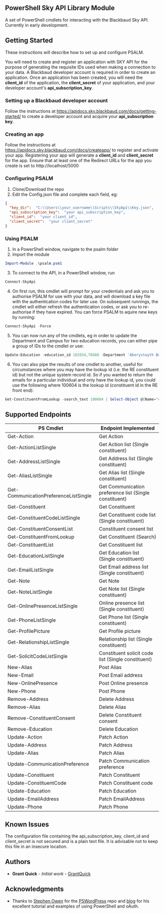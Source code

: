 ## PowerShell Sky API Library Module
A set of PowerShell cmdlets for interacting with the Blackbaud Sky API. Currently in early development.

## Getting Started
These instructions will describe how to set up and configure PSALM.

You will need to create and register an application with SKY API for the purpose of generating the requisite IDs used when making a connection to your data. A Blackbaud developer account is required in order to create an application. Once an application has been created, you will need the **client_id** of the application, the **client_secret** of your application, and your developer account's **api_subscription_key**.

### Setting up a Blackbaud developer account
Follow the instructions at https://apidocs.sky.blackbaud.com/docs/getting-started/ to create a developer account and acquire your **api_subscription key**.

### Creating an app
Follow the instructions at https://apidocs.sky.blackbaud.com/docs/createapp/ to register and activate your app. Registering your app will generate a **client_id** and **client_secret** for the app. Ensure that at least one of the Redirect URLs for the app you create is set to http://localhost/5000

### Configuring PSALM
1. Clone/Download the repo
2. Edit the Config.json file and complete each field, eg:
```json
{
  "key_dir":  "C:\\Users\\your_username\\Scripts\\SkyApi\\Key.json",
  "api_subscription_key":  "your api_subscription_key",    
  "client_id":  "your client_id",
  "client_secret":  "your client_secret"
}
```

### Using PSALM
1. In a PowerShell window, navigate to the psalm folder
2. Import the module
```PowerShell
Import-Module .\psalm.psm1
```
3. To connect to the API, in a PowerShell window, run 
```PowerShell
Connect-SkyApi
```
4. On first run, this cmdlet will prompt for your credentials and ask you to authorise PSALM for use with your data, and will download a key file with the authentication codes for later use. On subsequent runnings, the cmdlet will either refresh the authentication codes, or ask you to re-authorise if they have expired. You can force PSALM to aquire new keys by running:
```PowerShell
Connect-SkyApi -Force
```
5. You can now run any of the cmdlets, eg in order to update the Department and Campus for two education records, you can either pipe a group of IDs to the cmdlet or use:
```PowerShell
Update-Education -education_id 102034,76688 -Department 'Aberystwyth Business School' -Campus 'Awesome Campus'
```
6. You can also pipe the results of one cmdlet to another, useful for circumstances where you may have the lookup id (i.e. the RE constituent id) but not the unique system record id. So if you wanted to return the emails for a particular individual and only have the lookup id, you could use the following where 100604 is the lookup id (constituent id in the RE front end):
```PowerShell
Get-ConstituentFromLookup -search_text 100604 | Select-Object @{Name="constituent_id";Expression={$_.id}} | Get-EmailListSingle
```

## Supported Endpoints
| PS Cmdlet | Endpoint Implemented |
| --- | --- |
| Get-Action | Get Action |
| Get-ActionListSingle | Get Action list (Single constituent) |
| Get-AddressListSingle | Get Address list (Single constituent) |
| Get-AliasListSingle | Get Alias list (Single constituent) |
| Get-CommunicationPreferenceListSingle | Get Communication preference list (Single constituent) |
| Get-Constituent | Get Constituent |
| Get-ConstituentCodeListSingle | Get Constituent code list (Single constituent) |
| Get-ConstituentConsentList | Constituent consent list |
| Get-ConstituentFromLookup | Get Constituent (Search) |
| Get-ConstituentList | Get Constituent list |
| Get-EducationListSingle | Get Education list (Single constituent) |
| Get-EmailListSingle | Get Email address list (Single constituent) |
| Get-Note | Get Note |
| Get-NoteListSingle | Get Note list (Single constituent) |
| Get-OnlinePresenceListSingle | Online presence list (Single constituent) |
| Get-PhoneListSingle | Get Phone list (Single constituent) |
| Get-ProfilePicture | Get Profile picture |
| Get-RelationshipListSingle | Relationship list (Single constituent) |
| Get-SolicitCodeListSingle | Constituent solicit code list (Single constituent) |
| New-Alias | Post Alias |
| New-Email | Post Email address |
| New-OnlinePresence | Post Online presence |
| New-Phone | Post Phone |
| Remove-Address | Delete Address |
| Remove-Alias | Delete Alias |
| Remove-ConstituentConsent | Delete Constituent consent |
| Remove-Education | Delete Education |
| Update-Action | Patch Action |
| Update-Address | Patch Address |
| Update-Alias | Patch Alias |
| Update-CommunicationPreference | Patch Communication preference |
| Update-Constituent | Patch Constituent |
| Update-ConstituentCode | Patch Constituent code |
| Update-Education | Patch Education |
| Update-EmailAddress| Patch EmailAddress |
| Update-Phone | Patch Phone |

## Known Issues
The configuration file containing the api_subscription_key, client_id and client_secret is not secured and is a plain text file. It is advisable not to keep this file in an insecure location.

## Authors
* **Grant Quick** - *Initial work* - [GrantQuick](https://github.com/GrantQuick)

## Acknowledgments
* Thanks to [Stephen Owen](https://github.com/1RedOne) for the [PSWordPress](https://github.com/1RedOne/PSWordPress) repo and [blog](https://foxdeploy.com/2015/11/02/using-powershell-and-oauth/) for his excellent tutorial and examples of using PowerShell and oAuth.
